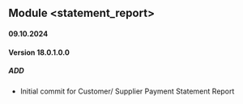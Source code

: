 ## Module <statement_report>

#### 09.10.2024
#### Version 18.0.1.0.0
##### ADD
- Initial commit for Customer/ Supplier Payment Statement Report
